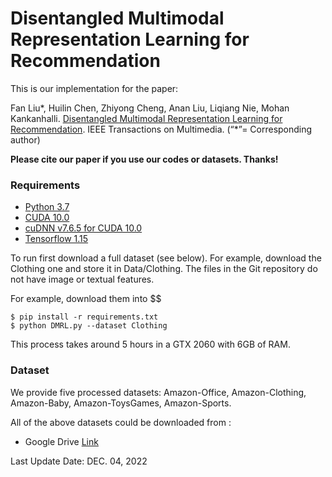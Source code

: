# Disentangled Multimodal Representation Learning for Recommendation

This is our implementation for the paper:

Fan Liu*, Huilin Chen, Zhiyong Cheng, Anan Liu, Liqiang Nie, Mohan Kankanhalli. [Disentangled Multimodal Representation Learning for Recommendation](https://arxiv.org/pdf/2203.05406.pdf). IEEE Transactions on Multimedia. (“*”= Corresponding author)

**Please cite our paper if you use our codes or datasets. Thanks!**

### Requirements

- [Python 3.7](https://www.python.org/downloads/release/python-379/)
- [CUDA 10.0](https://developer.nvidia.com/cuda-10.0-download-archive)
- [cuDNN v7.6.5 for CUDA 10.0](https://developer.nvidia.com/rdp/cudnn-archive)
- [Tensorflow 1.15](https://www.tensorflow.org/versions/r1.15/api_docs/python/tfq)

To run first download a full dataset (see below). For example, download the
Clothing one and store it in Data/Clothing. The files in the Git
repository do not have image or textual features.

For example, download them into $$

```
$ pip install -r requirements.txt
$ python DMRL.py --dataset Clothing
```

This process takes around 5 hours in a GTX 2060 with 6GB of RAM.

### Dataset
We provide five processed datasets: Amazon-Office, Amazon-Clothing, Amazon-Baby, Amazon-ToysGames, Amazon-Sports.

All of the above datasets could be downloaded from :
- Google Drive [Link](https://drive.google.com/drive/folders/1EmehilbrTMbW5pV2RIHNhopV_hnupvDj?usp=sharing)


Last Update Date: DEC. 04, 2022
